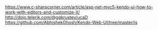 https://www.c-sharpcorner.com/article/asp-net-mvc5-kendo-ui-how-to-work-with-editors-and-customize-it/
http://dojo.telerik.com/@ggkrustev/ucaD
https://github.com/AbhishekGhosh/Kendo-Web-UI/tree/master/js
